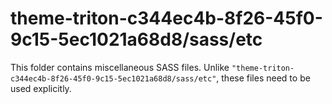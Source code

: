 # theme-triton-c344ec4b-8f26-45f0-9c15-5ec1021a68d8/sass/etc

This folder contains miscellaneous SASS files. Unlike `"theme-triton-c344ec4b-8f26-45f0-9c15-5ec1021a68d8/sass/etc"`, these files
need to be used explicitly.
